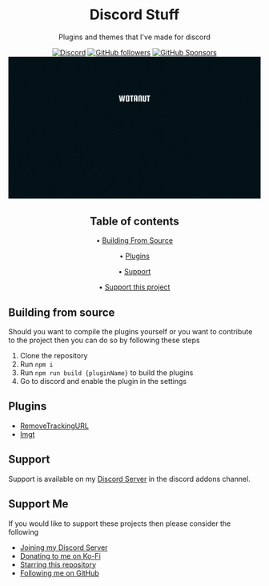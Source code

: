 <div align="center">
    <h1>Discord Stuff</h1>
    <p>Plugins and themes that I've made for discord</p>
    <a href="https://discord.gg/2w5KSXjhGe"><img alt="Discord" src="https://img.shields.io/discord/939479619587952640?logo=discord&style=for-the-badge"></a>  <a href="https://github.com/wotanut"><img alt="GitHub followers" src="https://img.shields.io/github/followers/wotanut?logo=github&style=for-the-badge"></a> <a href=" https://github.com/sponsors/wotanut"><img alt="GitHub Sponsors" src="https://img.shields.io/github/sponsors/wotanut?style=for-the-badge"></a>
</div>

<img src="https://github.com/wotanut/wotanut/blob/main/banner.gif?raw=true">

<!-- TOC -->

<div align="center">
    <h2>Table of contents</h2>
    <p>• <a href="#building-from-source"> Building From Source </a></p>
    <p>• <a href="#plugins"> Plugins </a></p>
    <!-- <p>• <a href="#themes"> Themes </a></p> -->
    <p>• <a href="#support"> Support</a></p>
    <p>• <a href="#support-me">Support this project</a></p>
</div>

<!-- /TOC -->

<!-- building from source> -->

## Building from source
Should you want to compile the plugins yourself or you want to contribute to the project then you can do so by following these steps
1. Clone the repository
2. Run `npm i`
3. Run `npm run build {pluginName}` to build the plugins
4. Go to discord and enable the plugin in the settings

## Plugins
- [RemoveTrackingURL](https://github.com/wotanut/BetterDiscordStuff/tree/main/plugins/removeTrackingURL)
- [lmgt](https://github.com/wotanut/BetterDiscordStuff/tree/main/plugins/lmgt)

<!-- Themes -->

<!-- ## Themes -->

<!-- -->

## Support
Support is available on my [Discord Server](https://discord.gg/2w5KSXjhGe) in the discord addons channel.

## Support Me
If you would like to support these projects then please consider the following
- [Joining my Discord Server](https://discord.gg/2w5KSXjhGe)
- [Donating to me on Ko-Fi](https://ko-fi.com/wotanut)
- [Starring this repository](#)
- [Following me on GitHub](https://github.com/wotanut)
